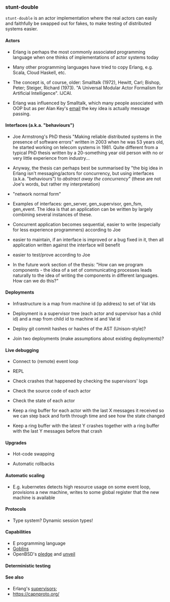 ### stunt-double

`stunt-double` is an actor implementation where the real actors can easily and
faithfully be swapped out for fakes, to make testing of distributed systems
easier.

#### Actors

* Erlang is perhaps the most commonly associated programming language when one
  thinks of implementations of actor systems today

* Many other programming languages have tried to copy Erlang, e.g. Scala, Cloud
  Haskell, etc.

* The concept is, of course, older: Smalltalk (1972), Hewitt, Carl; Bishop,
  Peter; Steiger, Richard (1973). "A Universal Modular Actor Formalism for
  Artificial Intelligence". IJCAI.

* Erlang was influenced by Smalltalk, which many people associated with OOP but
  as per Alan Key's
  [email](http://lists.squeakfoundation.org/pipermail/squeak-dev/1998-October/017019.html)
  the key idea is actually message passing.

#### Interfaces (a.k.a. "behaviours")

* Joe Armstrong's PhD thesis "Making reliable distributed systems in the
  presence of software errors" written in 2003 when he was 53 years old, he
  started working on telecom systems in 1981. Quite different from a typical PhD
  thesis written by a 20-something year old person with no or very little
  experience from industry...

* Anyway, the thesis can perhaps best be summarised by "the big idea in Erlang
  isn't messaging/actors for concurrency, but using interfaces (a.k.a.
  "behaviours") to *abstract away the concurrency*" (these are not Joe's words,
  but rather my interpretation)

* "network normal form"

* Examples of interfaces: gen_server, gen_supervisor, gen_fsm, gen_event. The
  idea is that an application can be written by largely combining several
  instances of these.

* Concurrent application becomes sequential, easier to write (especially for
  less experience programmers) according to Joe

* easier to maintain, if an interface is improved or a bug fixed in it, then all
  application written against the interface will benefit

* easier to test/prove according to Joe

* In the future work section of the thesis: "How can we program components - the
  idea of a set of communicating processes leads naturally to the idea of
  writing the components in different languages. How can we do this?"

#### Deployments

* Infrastructure is a map from machine id (ip address) to set of Vat ids

* Deployment is a supervisor tree (each actor and supervisor has a child id) and
  a map from child id to machine id and Vat id

* Deploy git commit hashes or hashes of the AST (Unison-style)?

* Join two deployments (make assumptions about existing deployments)?

#### Live debugging

* Connect to (remote) event loop
* REPL
* Check crashes that happened by checking the supervisors' logs
* Check the source code of each actor
* Check the state of each actor

* Keep a ring buffer for each actor with the last X messages it received so we
  can step back and forth through time and see how the state changed

* Keep a ring buffer with the latest Y crashes together with a ring buffer with
  the last Y messages before that crash

#### Upgrades

* Hot-code swapping

* Automatic rollbacks

#### Automatic scaling

* E.g. kubernetes detects high resource usage on some event loop, provisions a new machine, writes to some global register that the new machine is available

#### Protocols

* Type system? Dynamic session types!


#### Capabilities

* E programming language
* [Goblins](https://spritelyproject.org/#goblins)
* OpenBSD's [pledge](https://man.openbsd.org/pledge.2) and
  [unveil](https://man.openbsd.org/unveil.2)

#### Deterministic testing

#### See also

* Erlang's [supervisors](https://erlang.org/doc/man/supervisor.html);
* https://capnproto.org/
